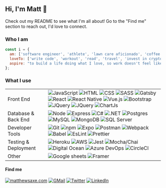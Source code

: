 ## Hi, I'm Matt 👋

Check out my README to see what I'm all about! Go to the "Find me" section to reach out, I'd love to connect.

### Who I am
```javascript
const i = {
  am: ['software engineer', 'athlete', 'lawn care aficionado', 'coffee enthusiast', 'Drake fan', 19],
  loveTo: ['write code', 'workout', 'read', 'travel', 'invest in crypto', 'cook healthy food'],
  aspire: "to build a life doing what I love, so work doesn't feel like work"
};
```

### What I use
<table>
  <tbody>
    <tr>
      <td>Front End</td>
      <td>
        <img alt="JavaScript" src="https://img.shields.io/badge/JavaScript-323330?style=for-the-badge&logo=javascript&logoColor=F7DF1E" />
        <img alt="HTML" src="https://img.shields.io/badge/HTML5-E34F26?style=for-the-badge&logo=html5&logoColor=white" />
        <img alt="CSS" src="https://img.shields.io/badge/CSS-239120?&style=for-the-badge&logo=css3&logoColor=white" />
        <img alt="SASS" src="https://img.shields.io/badge/Sass-CC6699?style=for-the-badge&logo=sass&logoColor=white" />
        <img alt="Gatsby" src="https://img.shields.io/badge/Gatsby-663399?style=for-the-badge&logo=gatsby&logoColor=white" />
        <img alt="React" src="https://img.shields.io/badge/React-20232A?style=for-the-badge&logo=react&logoColor=61DAFB" />
        <img alt="React Native" src="https://img.shields.io/badge/React_Native-20232A?style=for-the-badge&logo=react&logoColor=61DAFB" />
        <img alt="Vue.js" src="https://img.shields.io/badge/Vue.js-35495E?style=for-the-badge&logo=vue.js&logoColor=4FC08D" />
        <img alt="Bootstrap" src="https://img.shields.io/badge/Bootstrap-563D7C?style=for-the-badge&logo=bootstrap&logoColor=white" />
        <img alt="JQuery" src="https://img.shields.io/badge/jQuery-0769AD?style=for-the-badge&logo=jquery&logoColor=white" />
        <img alt="JQuery" src="https://img.shields.io/badge/json-5E5C5C?style=for-the-badge&logo=json&logoColor=white" />
        <img alt="ChartJs" src="https://img.shields.io/badge/Chart.js-FF6384?style=for-the-badge&logo=chartdotjs&logoColor=white" />
      </td>
    </tr>
    <tr>
      <td>Database & Back End</td>
      <td>
        <img alt="Node" src="https://img.shields.io/badge/Node.js-43853D?style=for-the-badge&logo=node.js&logoColor=white" />
        <img alt="Express" src="https://img.shields.io/badge/Express.js-000000?style=for-the-badge&logo=express&logoColor=white" />
        <img alt="C#" src="https://img.shields.io/badge/C%23-239120?style=for-the-badge&logo=c-sharp&logoColor=white" />
        <img alt=".NET" src="https://img.shields.io/badge/.NET-5C2D91?style=for-the-badge&logo=.net&logoColor=white" />
        <img alt="Postgres" src="https://img.shields.io/badge/PostgreSQL-316192?style=for-the-badge&logo=postgresql&logoColor=white" />
        <img alt="MySQL" src="https://img.shields.io/badge/MySQL-005C84?style=for-the-badge&logo=mysql&logoColor=white" />
        <img alt="MongoDB" src="https://img.shields.io/badge/MongoDB-white?style=for-the-badge&logo=mongodb&logoColor=4EA94B" />
        <img alt="SQL Server" src="https://img.shields.io/badge/Microsoft%20SQL%20Server-CC2927?style=for-the-badge&logo=microsoft%20sql%20server&logoColor=white" />
        <img alt="" src="https://img.shields.io/badge/JWT-000000?style=for-the-badge&logo=JSON%20web%20tokens&logoColor=white" />
      </td>
    </tr>
    <tr>
      <td>Developer Tools</td>
      <td>
        <img alt="Git" src="https://img.shields.io/badge/Git-F05032?style=for-the-badge&logo=git&logoColor=white" />
        <img alt="npm" src="https://img.shields.io/badge/npm-CB3837?style=for-the-badge&logo=npm&logoColor=white" />
        <img alt="Expo" src="https://img.shields.io/badge/Expo-1B1F23?style=for-the-badge&logo=expo&logoColor=white" />
        <img alt="Postman" src="https://img.shields.io/badge/Postman-FF6C37?style=for-the-badge&logo=Postman&logoColor=white" />
        <img alt="Webpack" src="https://img.shields.io/badge/Webpack-8DD6F9?style=for-the-badge&logo=Webpack&logoColor=white" />
        <img alt="Babel" src="https://img.shields.io/badge/Babel-F9DC3E?style=for-the-badge&logo=babel&logoColor=white" />
        <img alt="EsLint" src="https://img.shields.io/badge/eslint-3A33D1?style=for-the-badge&logo=eslint&logoColor=white" />
        <img alt="Prettier" src="https://img.shields.io/badge/prettier-1A2C34?style=for-the-badge&logo=prettier&logoColor=F7BA3E" />
      </td>
    </tr>
    <tr>
      <td>Testing & Deployment</td>
      <td>
        <img alt="Heroku" src="https://img.shields.io/badge/Heroku-430098?style=for-the-badge&logo=heroku&logoColor=white" />
        <img alt="AWS" src="https://img.shields.io/badge/Amazon_AWS-FF9900?style=for-the-badge&logo=amazonaws&logoColor=white" />
        <img alt="Jest" src="https://img.shields.io/badge/Jest-C21325?style=for-the-badge&logo=jest&logoColor=white" />
        <img alt="Mocha/Chai" src="https://img.shields.io/badge/chai-A30701?style=for-the-badge&logo=chai&logoColor=white" />
        <img alt="Digital Ocean" src="https://img.shields.io/badge/Digital_Ocean-0080FF?style=for-the-badge&logo=DigitalOcean&logoColor=white" />
        <img alt="Azure DevOps" src="https://img.shields.io/badge/Azure_DevOps-0078D7?style=for-the-badge&logo=azure-devops&logoColor=white" />
        <img alt="CircleCI" src="https://img.shields.io/badge/circleci-343434?style=for-the-badge&logo=circleci&logoColor=white" />
      </td>
    </tr>
    <tr>
      <td>Other</td>
      <td>
        <img alt="Google sheets" src="https://img.shields.io/badge/Google%20Sheets-34A853?style=for-the-badge&logo=google-sheets&logoColor=white" />
        <img alt="Framer" src="https://img.shields.io/badge/Framer-black?style=for-the-badge&logo=framer&logoColor=blue" />
      </td>
    </tr>
  </tbody>
</table>


#### Find me
<div>
  <a href="https://matthewsaxe.com"><img alt="matthewsaxe.com" src="https://img.shields.io/badge/website-000000?style=for-the-badge&logo=About.me&logoColor=white" /></a>
  <a href="mailto:mattsaxe17@gmail.com"><img alt="GMail" src="https://img.shields.io/badge/Gmail-D14836?style=for-the-badge&logo=gmail&logoColor=white" /></a>
  <a href="https://twitter.com/mattsaxe17"><img alt="Twitter" src="https://img.shields.io/badge/Twitter-1DA1F2?style=for-the-badge&logo=twitter&logoColor=white" /></a>
  <a href="https://linkedin.com/in/mattsaxe17"><img alt="LinkedIn" src="https://img.shields.io/badge/LinkedIn-0077B5?style=for-the-badge&logo=linkedin&logoColor=white" /></a>
</div>

